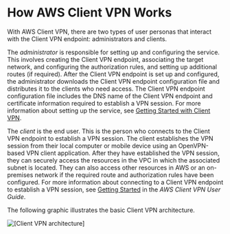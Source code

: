 # How AWS Client VPN Works<a name="how-it-works"></a>

With AWS Client VPN, there are two types of user personas that interact with the Client VPN endpoint: administrators and clients\.

The *administrator* is responsible for setting up and configuring the service\. This involves creating the Client VPN endpoint, associating the target network, and configuring the authorization rules, and setting up additional routes \(if required\)\. After the Client VPN endpoint is set up and configured, the administrator downloads the Client VPN endpoint configuration file and distributes it to the clients who need access\. The Client VPN endpoint configuration file includes the DNS name of the Client VPN endpoint and certificate information required to establish a VPN session\. For more information about setting up the service, see [Getting Started with Client VPN](cvpn-getting-started.md)\.

The *client* is the end user\. This is the person who connects to the Client VPN endpoint to establish a VPN session\. The client establishes the VPN session from their local computer or mobile device using an OpenVPN\-based VPN client application\. After they have established the VPN session, they can securely access the resources in the VPC in which the associated subnet is located\. They can also access other resources in AWS or an on\-premises network if the required route and authorization rules have been configured\. For more information about connecting to a Client VPN endpoint to establish a VPN session, see [Getting Started](https://docs.aws.amazon.com/vpn/latest/clientvpn-user/user-getting-started.html) in the *AWS Client VPN User Guide*\.

The following graphic illustrates the basic Client VPN architecture\.

![\[Client VPN architecture\]](http://docs.aws.amazon.com/vpn/latest/clientvpn-admin/images/architecture.png)